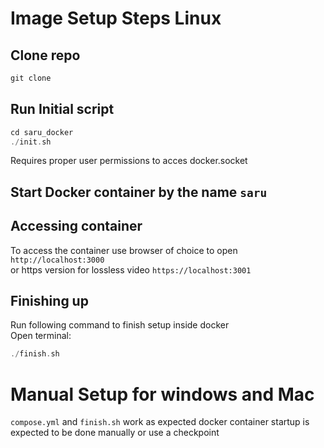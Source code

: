 # Image Setup Steps Linux 
## Clone repo
```c
git clone 
```
## Run Initial script
```c
cd saru_docker
./init.sh
```
Requires proper user permissions to acces docker.socket

## Start Docker container by the name ```saru```

## Accessing container
To access the container use browser of choice to open
```http://localhost:3000```<br>
or https version for lossless video
```https://localhost:3001```

## Finishing up
Run following command to finish setup inside docker<br>
Open terminal:
```c
./finish.sh
```

# Manual Setup for windows and Mac
```compose.yml``` and ```finish.sh``` work as expected docker container startup is expected to be done manually or use a checkpoint

